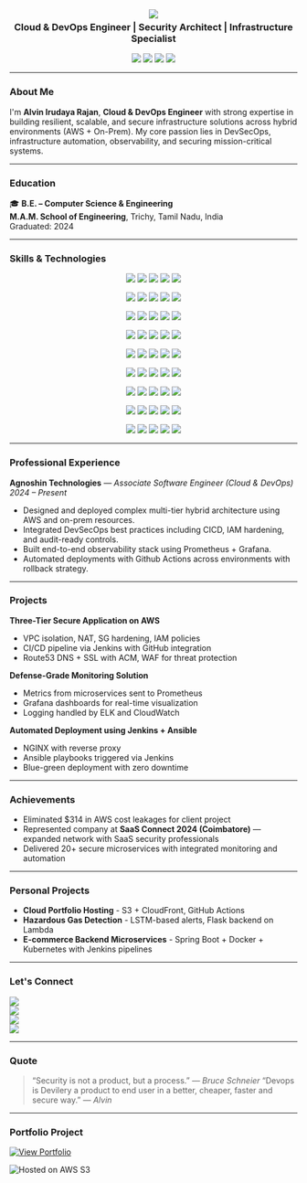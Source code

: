 <div align="center" style="margin: 0; padding: 0;">
  <img src="https://readme-typing-svg.herokuapp.com/?font=Righteous&size=35&center=true&vCenter=true&width=500&height=70&duration=4000&lines=Hi+There;+I'm+Alvin+Irudaya+Rajan!;+Devops+Enginner;+Cloud+Engineer;+Solution+Architect;+vulnerability+Researcher;+Cybersecurity+Analyst+Researcher!;+Ethical+Hacker!" />
</div>

<h3 align="center" style="margin-top: 5px;">Cloud & DevOps Engineer | Security Architect | Infrastructure Specialist</h3>

<p align="center">
  <img src="https://img.shields.io/badge/AWS-Cloud-orange?style=flat&logo=amazonaws&logoColor=white"/>
  <img src="https://img.shields.io/badge/Kubernetes-DevOps-blue?style=flat&logo=kubernetes&logoColor=white"/>
  <img src="https://img.shields.io/badge/On--Prem%20Infra-Expert-critical?style=flat&logo=server&logoColor=white"/>
  <img src="https://img.shields.io/badge/CyberSecurity-Defense-black?style=flat&logo=protonvpn&logoColor=white"/>
</p>

---

### About Me

I'm **Alvin Irudaya Rajan**, **Cloud & DevOps Engineer** with strong expertise in building resilient, scalable, and secure infrastructure solutions across hybrid environments (AWS + On-Prem). My core passion lies in DevSecOps, infrastructure automation, observability, and securing mission-critical systems.

---

### Education

🎓 **B.E. – Computer Science & Engineering**  
**M.A.M. School of Engineering**, Trichy, Tamil Nadu, India  
Graduated: 2024

---

### Skills & Technologies

<p align="center">
  <!-- ☁️ Cloud Platforms & Services -->
  <img src="https://img.shields.io/badge/AWS-Cloud-orange?style=flat&logo=amazonaws&logoColor=white" />
  <img src="https://img.shields.io/badge/Azure-Cloud-0078D4?style=flat&logo=microsoftazure&logoColor=white" />
  <img src="https://img.shields.io/badge/GCP-Google%20Cloud-4285F4?style=flat&logo=googlecloud&logoColor=white" />
  <img src="https://img.shields.io/badge/OpenStack-Cloud-ED1944?style=flat&logo=openstack&logoColor=white" />
  <img src="https://img.shields.io/badge/Cloudflare-CDN-F38020?style=flat&logo=cloudflare&logoColor=white" />
</p>

<p align="center">
  <!-- ⚙️ DevOps & Automation -->
  <img src="https://img.shields.io/badge/Docker-Container-2496ED?style=flat&logo=docker&logoColor=white" />
  <img src="https://img.shields.io/badge/Kubernetes-Orchestration-326CE5?style=flat&logo=kubernetes&logoColor=white" />
  <img src="https://img.shields.io/badge/Ansible-Automation-EE0000?style=flat&logo=ansible&logoColor=white" />
  <img src="https://img.shields.io/badge/Terraform-IaC-623CE4?style=flat&logo=terraform&logoColor=white" />
  <img src="https://img.shields.io/badge/Helm-K8s%20Charts-0F1689?style=flat&logo=helm&logoColor=white" />
</p>

<p align="center">
  <img src="https://img.shields.io/badge/NGINX-Web%20Server-009639?style=flat&logo=nginx&logoColor=white" />
  <img src="https://img.shields.io/badge/Apache-Server-D22128?style=flat&logo=apache&logoColor=white" />
  <img src="https://img.shields.io/badge/Jenkins-CICD-D24939?style=flat&logo=jenkins&logoColor=white" />
  <img src="https://img.shields.io/badge/GitHub%20Actions-Workflow-2088FF?style=flat&logo=githubactions&logoColor=white" />
  <img src="https://img.shields.io/badge/ArgoCD-CD-EF7B4D?style=flat&logo=argo&logoColor=white" />
</p>

<p align="center">
  <!-- 🔐 Security & DevSecOps -->
  <img src="https://img.shields.io/badge/VPN/IAM-Security-000000?style=flat&logo=protonvpn&logoColor=white" />
  <img src="https://img.shields.io/badge/WireGuard-VPN-88171A?style=flat&logo=wireguard&logoColor=white" />
  <img src="https://img.shields.io/badge/WAF/CDN-Protection-5A5A5A?style=flat&logo=cloudflare&logoColor=white" />
  <img src="https://img.shields.io/badge/SSL/TLS-Encrypted-0033A0?style=flat&logo=letsencrypt&logoColor=white" />
  <img src="https://img.shields.io/badge/SonarQube-Scanner-4E9BCD?style=flat&logo=sonarqube&logoColor=white" />
</p>

<p align="center">
  <!-- 📈 Monitoring & Observability -->
  <img src="https://img.shields.io/badge/Prometheus-Monitoring-E6522C?style=flat&logo=prometheus&logoColor=white" />
  <img src="https://img.shields.io/badge/Grafana-Dashboards-F46800?style=flat&logo=grafana&logoColor=white" />
  <img src="https://img.shields.io/badge/ELK-Stack-005571?style=flat&logo=elastic&logoColor=white" />
  <img src="https://img.shields.io/badge/Datadog-Metrics-632CA6?style=flat&logo=datadog&logoColor=white" />
  <img src="https://img.shields.io/badge/CloudWatch-Logs-FF4F8B?style=flat&logo=amazoncloudwatch&logoColor=white" />
</p>

<p align="center">
  <!-- 🛠️ Development & Scripting -->
  <img src="https://img.shields.io/badge/Java-Backend-007396?style=flat&logo=java&logoColor=white" />
  <img src="https://img.shields.io/badge/Python-Scripting-3776AB?style=flat&logo=python&logoColor=white" />
  <img src="https://img.shields.io/badge/Bash-Scripting-4EAA25?style=flat&logo=gnubash&logoColor=white" />
  <img src="https://img.shields.io/badge/JavaScript-Frontend-F7DF1E?style=flat&logo=javascript&logoColor=black" />
  <img src="https://img.shields.io/badge/.NET-Framework-512BD4?style=flat&logo=dotnet&logoColor=white" />
</p>

<p align="center">
  <!-- 🎨 Frontend & UI Frameworks -->
  <img src="https://img.shields.io/badge/React-JS-61DAFB?style=flat&logo=react&logoColor=black" />
  <img src="https://img.shields.io/badge/Angular-JS-DD0031?style=flat&logo=angular&logoColor=white" />
  <img src="https://img.shields.io/badge/Tailwind-CSS-38B2AC?style=flat&logo=tailwindcss&logoColor=white" />
  <img src="https://img.shields.io/badge/HTML5-Web-E34F26?style=flat&logo=html5&logoColor=white" />
  <img src="https://img.shields.io/badge/CSS3-Styling-1572B6?style=flat&logo=css3&logoColor=white" />
</p>

<p align="center">
  <!-- 🔄 CI/CD & Version Control -->
  <img src="https://img.shields.io/badge/Git-Versioning-F05032?style=flat&logo=git&logoColor=white" />
  <img src="https://img.shields.io/badge/GitHub-Code-181717?style=flat&logo=github&logoColor=white" />
  <img src="https://img.shields.io/badge/GitLab-Code-FC6D26?style=flat&logo=gitlab&logoColor=white" />
  <img src="https://img.shields.io/badge/Bitbucket-Code-0052CC?style=flat&logo=bitbucket&logoColor=white" />
  <img src="https://img.shields.io/badge/Azure%20DevOps-CICD-0078D7?style=flat&logo=azuredevops&logoColor=white" />
</p>

<p align="center">
  <!-- 🧰 Infrastructure & Platforms -->
  <img src="https://img.shields.io/badge/Linux-OS-FCC624?style=flat&logo=linux&logoColor=black" />
  <img src="https://img.shields.io/badge/Ubuntu-OS-E95420?style=flat&logo=ubuntu&logoColor=white" />
  <img src="https://img.shields.io/badge/CentOS-OS-262577?style=flat&logo=centos&logoColor=white" />
  <img src="https://img.shields.io/badge/Debian-OS-A81D33?style=flat&logo=debian&logoColor=white" />
  <img src="https://img.shields.io/badge/VMware-Virtualization-607078?style=flat&logo=vmware&logoColor=white" />
</p>


---

### Professional Experience

**Agnoshin Technologies** — *Associate Software Engineer (Cloud & DevOps)*  
*2024 – Present*

- Designed and deployed complex multi-tier hybrid architecture using AWS and on-prem resources.
- Integrated DevSecOps best practices including CICD, IAM hardening, and audit-ready controls.
- Built end-to-end observability stack using Prometheus + Grafana.
- Automated deployments with Github Actions across environments with rollback strategy.

---

### Projects

**Three-Tier Secure Application on AWS**  
- VPC isolation, NAT, SG hardening, IAM policies  
- CI/CD pipeline via Jenkins with GitHub integration  
- Route53 DNS + SSL with ACM, WAF for threat protection  

**Defense-Grade Monitoring Solution**  
- Metrics from microservices sent to Prometheus  
- Grafana dashboards for real-time visualization  
- Logging handled by ELK and CloudWatch  

**Automated Deployment using Jenkins + Ansible**  
- NGINX with reverse proxy  
- Ansible playbooks triggered via Jenkins  
- Blue-green deployment with zero downtime  

---

### Achievements

- Eliminated $314 in AWS cost leakages for client project  
- Represented company at **SaaS Connect 2024 (Coimbatore)** — expanded network with SaaS security professionals  
- Delivered 20+ secure microservices with integrated monitoring and automation

---

### Personal Projects

- **Cloud Portfolio Hosting** - S3 + CloudFront, GitHub Actions  
- **Hazardous Gas Detection** - LSTM-based alerts, Flask backend on Lambda  
- **E-commerce Backend Microservices** - Spring Boot + Docker + Kubernetes with Jenkins pipelines  

---

### Let's Connect

<a href="mailto:alvin.devopsengineer@gmail.com"><img src="https://img.shields.io/badge/Email-Contact-red?style=flat&logo=gmail&logoColor=white" /></a>  
<a href="https://www.linkedin.com/in/alvinirudayarajan"><img src="https://img.shields.io/badge/LinkedIn-Profile-blue?style=flat&logo=linkedin&logoColor=white" /></a>  
<a href="https://wa.me/9025419508"><img src="https://img.shields.io/badge/WhatsApp-Message-25D366?style=flat&logo=whatsapp&logoColor=white" /></a>  
<a href="https://www.youtube.com/@techwithalvin"><img src="https://img.shields.io/badge/YouTube-Subscribe-red?style=flat&logo=youtube&logoColor=white" /></a>  

---

### Quote

> “Security is not a product, but a process.” — *Bruce Schneier*
> “Devops is Devilery a product to end user in a better, cheaper, faster and secure way.” — *Alvin*
---

### Portfolio Project

[![View Portfolio](https://img.shields.io/badge/View-Portfolio-blue?style=for-the-badge&logo=amazon-aws)](https://myportfolioforalvin.s3.ap-south-1.amazonaws.com/my_Portfolio/index.html)

![Hosted on AWS S3](https://img.shields.io/badge/Hosted_on-AWS_S3-orange?style=flat-square&logo=amazon-aws&logoColor=white)
